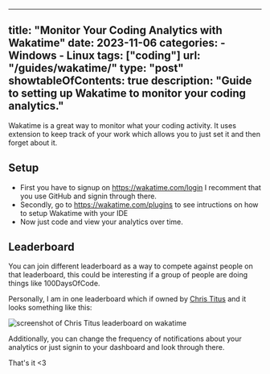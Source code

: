 
---
title: "Monitor Your Coding Analytics with Wakatime"
date: 2023-11-06
categories: 
    - Windows
    - Linux
tags: ["coding"]
url: "/guides/wakatime/"
type: "post"
showtableOfContents: true
description: "Guide to setting up Wakatime to monitor your coding analytics."
---

Wakatime is a great way to monitor what your coding activity. It uses extension to keep track of your work which allows  you to just set it and then forget about it. 

## Setup
- First you have to signup on https://wakatime.com/login I recomment that you use GitHub and signin through there. 
- Secondly, go to https://wakatime.com/plugins to see intructions on how to setup Wakatime with your IDE 
- Now just code and view your analytics over time.

## Leaderboard 
You can join different leaderboard as a way to compete against people on that leaderboard, this could be interesting if a group of people are doing things like 100DaysOfCode. 

Personally, I am in one leaderboard which if owned by [Chris Titus](https://christitus.com) and it looks something like this: 

![screenshot of Chris Titus leaderboard on wakatime](/img/guides/2023/wakatime/leaderboard.png)

Additionally, you can change the frequency of notifications about your analytics or just signin to your dashboard and look through there. 

That's it <3 


